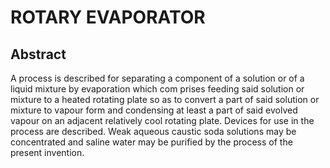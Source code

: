 # ROTARY EVAPORATOR

## Abstract
A process is described for separating a component of a solution or of a liquid mixture by evaporation which com prises feeding said solution or mixture to a heated rotating plate so as to convert a part of said solution or mixture to vapour form and condensing at least a part of said evolved vapour on an adjacent relatively cool rotating plate. Devices for use in the process are described. Weak aqueous caustic soda solutions may be concentrated and saline water may be purified by the process of the present invention.